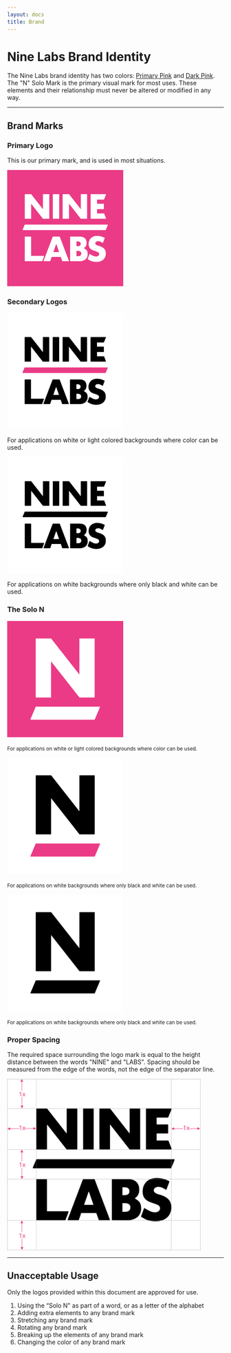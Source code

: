 ```yaml
---
layout: docs
title: Brand
---
```




# Nine Labs Brand Identity

The Nine Labs brand identity has two colors: [Primary Pink](../colors.html) and [Dark Pink](../colors.html). The "N" Solo Mark is the primary visual mark for most uses. These elements and their relationship must never be altered or modified in any way.

----

## Brand Marks

### Primary Logo
This is our primary mark, and is used in most situations.

<img src="/assets/img/nine-labs-brand-logo.svg" alt="Nine Labs Brand Logo" width="270" />

### Secondary Logos
<div class="row">
<div class="col text-center">
<img src="/assets/img/nine-labs-brand-logo-color.svg" alt="Nine Labs Brand Logo" width="270" />
<p>For applications on white or light colored backgrounds where color can be used.</p>
</div>
<div class="col text-center">
<img src="/assets/img/nine-labs-brand-logo-black.svg" alt="Nine Labs Brand Logo" width="270" />
<p>For applications on white backgrounds where only black and white can be used.</p>
</div>
</div>

### The Solo N
<div class="row">
<div class="col-4 text-center">
<img src="/assets/img/nine-labs-solo-n-pink.svg" alt="Nine Labs Brand Logo" width="270" />
<p><small>For applications on white or light colored backgrounds where color can be used.</small></p>
</div>
<div class="col-4 text-center">
<img src="/assets/img/nine-labs-solo-n-color.svg" alt="Nine Labs Brand Logo" width="270" />
<p><small>For applications on white backgrounds where only black and white can be used.</small></p>
</div>
<div class="col-4 text-center">
<img src="/assets/img/nine-labs-solo-n-black.svg" alt="Nine Labs Brand Logo" width="270" />
<p><small>For applications on white backgrounds where only black and white can be used.</small></p>
</div>
</div>

### Proper Spacing

The required space surrounding the logo mark is equal to the height distance between the words "NINE" and "LABS". Spacing should be measured from the edge of the words, not the edge of the separator line.

<img src="/assets/img/nine-labs-brand-logo-spacing.svg" alt="Nine Labs Brand Logo" width="450" />


----

## Unacceptable Usage

Only the logos provided within this document are approved for use.

1. Using the “Solo N" as part of a word, or as a letter of the alphabet
1. Adding extra elements to any brand mark
1. Stretching any brand mark
1. Rotating any brand mark
1. Breaking up the elements of any brand mark
1. Changing the color of any brand mark
